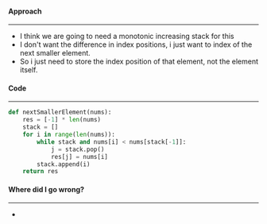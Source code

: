 #### Approach
---
-  I think we are going to need a monotonic increasing stack for this
- I don't want the difference in index positions, i just want to index of the next smaller element.
- So i just need to store the index position of that element, not the element itself.

#### Code
---

```python
def nextSmallerElement(nums):
	res = [-1] * len(nums)
	stack = []
	for i in range(len(nums)):
		while stack and nums[i] < nums[stack[-1]]:
			j = stack.pop()
			res[j] = nums[i]
		stack.append(i)
	return res
```


#### Where did I go wrong?
---
- 